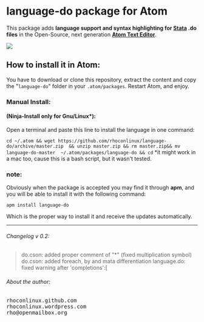 # language-do package for Atom

This package adds **language support and syntax highlighting for [Stata](http://stata.com/) .do files** in the Open-Source, next generation [**Atom Text Editor**](https://github.com/atom/atom).

![](http://i.imgur.com/Nnnp4Pr.png)


## How to install it in Atom:
You have to download or clone this repository, extract the content and copy the "`language-do`" folder in your `.atom/packages`. Restart Atom, and enjoy.  

### Manual Install:  
#### (Ninja-Install only for Gnu/Linux*):
Open a terminal and paste this line to install the language in one command: 


`
cd ~/.atom && wget https://github.com/rhoconlinux/language-do/archive/master.zip  && unzip master.zip && rm master.zip&& mv language-do-master  ~/.atom/packages/language-do && cd
`
*it might work in a mac too, cause this is a bash script, but it wasn't tested.

### note:
Obviously when the package is accepted you may find it through **apm**, and you will be able to install it with the following command:

`apm install language-do`

Which is the proper way to install it and receive the updates automatically. 

- - -



###### Changelog v 0.2:
>do.cson: added proper comment of "*" (fixed multiplication symbol)
> do.cson: added foreach, by and mata differentiation
> language.do: fixed warning after 'completions':[ 


###### About the author:
<pre>
rhoconlinux.github.com
rhoconlinux.wordpress.com
rho@openmailbox.org
</pre>
